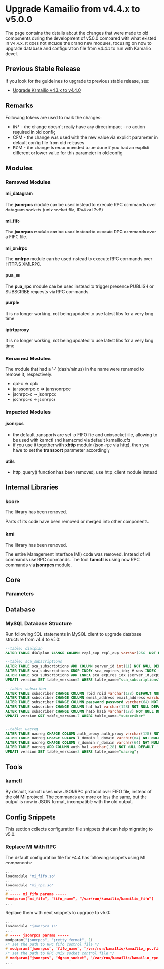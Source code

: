 # Upgrade Kamailio from v4.4.x to v5.0.0

The page contains the details about the changes that were made to old
components during the development of v5.0.0 compared with what existed
in v4.4.x. It does not include the brand new modules, focusing on how to
upgrade database and configuration file from v4.4.x to run with Kamailio
devel.

## Previous Stable Release

If you look for the guidelines to upgrade to previous stable release,
see:

-   [Upgrade Kamailio v4.3.x to v4.4.0](/install/upgrade/4.3.x-to-4.4.0)

## Remarks

Following tokens are used to mark the changes:

-   INF - the change doesn't really have any direct impact - no action
    required in old config
-   CPM - the change was used with the new value via explicit parameter
    in default config file from old releases
-   RCM - the change is recommended to be done if you had an explicit
    different or lower value for this parameter in old config

## Modules

### Removed Modules

#### mi_datagram

The **jsonrpcs** module can be used instead to execute RPC commands over
datagram sockets (unix socket file, IPv4 or IPv6).

#### mi_fifo

The **jsonrpcs** module can be used instead to execute RPC commands over
a FIFO file.

#### mi_xmlrpc

The **xmlrpc** module can be used instead to execute RPC commands over
HTTP/S XMLRPC.

#### pua_mi

The **pua_rpc** module can be used instead to trigger presence PUBLISH
or SUBSCRIBE requests via RPC commands.

#### purple

It is no longer working, not being updated to use latest libs for a very
long time

#### iptrtpproxy

It is no longer working, not being updated to use latest libs for a very
long time

### Renamed Modules

The module that had a '-' (dash/minus) in the name were renamed to
remove it, respectively:

-   cpl-c => cplc
-   janssonrpc-c => janssonrpcc
-   jsonrpc-c => jsonrpcc
-   jsonrpc-s => jsonrpcs

### Impacted Modules

#### jsonrpcs

-   the default transports are set to FIFO file and unixsocket file,
    allowing to be used with kamctl and kamacmd via default kamailio.cfg
-   if you use it together with **xhttp** module (json-rpc via http),
    then you have to set the **transport** parameter accordingly

#### utils

-   http_query() function has been removed, use http_client module
    instead

## Internal Libraries

### kcore

The library has been removed.

Parts of its code have been removed or merged into other components.

### kmi

The library has been removed.

The entire Management Interface (MI) code was removed. Instead of MI
commands use RPC commands. The tool **kamctl** is using now RPC commands
via **jsonrpcs** module.

## Core

### Parameters

## Database

### MySQL Database Structure

Run following SQL statements in MySQL client to upgrade database
structure from v4.4 to v5.0:

``` sql
--table: dialplan
ALTER TABLE dialplan CHANGE COLUMN repl_exp repl_exp varchar(256) NOT NULL; -- was varchar(64) NOT NULL

--table: sca_subscriptions
ALTER TABLE sca_subscriptions ADD COLUMN server_id int(11) NOT NULL DEFAULT '0';
ALTER TABLE sca_subscriptions DROP INDEX sca_expires_idx; # was INDEX (expires)
ALTER TABLE sca_subscriptions ADD INDEX sca_expires_idx (server_id,expires);
UPDATE version SET table_version=2 WHERE table_name="sca_subscriptions";

--table: subscriber
ALTER TABLE subscriber CHANGE COLUMN rpid rpid varchar(128) DEFAULT NULL; -- was varchar(64) DEFAULT NULL
ALTER TABLE subscriber CHANGE COLUMN email_address email_address varchar(128) DEFAULT NULL; -- was varchar(64) NOT NULL DEFAULT ''
ALTER TABLE subscriber CHANGE COLUMN password password varchar(64) NOT NULL DEFAULT ''; -- was varchar(25) NOT NULL DEFAULT ''
ALTER TABLE subscriber CHANGE COLUMN ha1 ha1 varchar(128) NOT NULL DEFAULT ''; -- was varchar(64) NOT NULL DEFAULT ''
ALTER TABLE subscriber CHANGE COLUMN ha1b ha1b varchar(128) NOT NULL DEFAULT ''; -- was varchar(64) NOT NULL DEFAULT ''
UPDATE version SET table_version=7 WHERE table_name="subscriber";


--table: uacreg
ALTER TABLE uacreg CHANGE COLUMN auth_proxy auth_proxy varchar(128) NOT NULL DEFAULT ''; -- was varchar(64) NOT NULL DEFAULT ''
ALTER TABLE uacreg CHANGE COLUMN l_domain l_domain varchar(64) NOT NULL DEFAULT ''; -- was varchar(128) NOT NULL DEFAULT ''
ALTER TABLE uacreg CHANGE COLUMN r_domain r_domain varchar(64) NOT NULL DEFAULT ''; -- was varchar(128) NOT NULL DEFAULT ''
ALTER TABLE uacreg ADD COLUMN auth_ha1 varchar(128) NOT NULL DEFAULT '';
UPDATE version SET table_version=3 WHERE table_name="uacreg";

```

## Tools

### kamctl

By default, kamctl uses now JSONRPC protocol over FIFO file, instead of
the old MI protocol. The commands are more or less the same, but the
output is now in JSON format, incompatible with the old output.

## Config Snippets

This section collects configuration file snippets that can help
migrating to v5.0.

### Replace MI With RPC

The default configuration file for v4.4 has following snippets using MI
components:

``` c
...
loadmodule "mi_fifo.so"
...
loadmodule "mi_rpc.so"
...
# ----- mi_fifo params -----
#modparam("mi_fifo", "fifo_name", "/var/run/kamailio/kamailio_fifo")
...
```

Replace them with next snippets to upgrade to v5.0:

``` c
...
loadmodule "jsonrpcs.so"
...
# ----- jsonrpcs params -----
modparam("jsonrpcs", "pretty_format", 1)
/* set the path to RPC fifo control file */
# modparam("jsonrpcs", "fifo_name", "/var/run/kamailio/kamailio_rpc.fifo")
/* set the path to RPC unix socket control file */
# modparam("jsonrpcs", "dgram_socket", "/var/run/kamailio/kamailio_rpc.sock")
...
```
